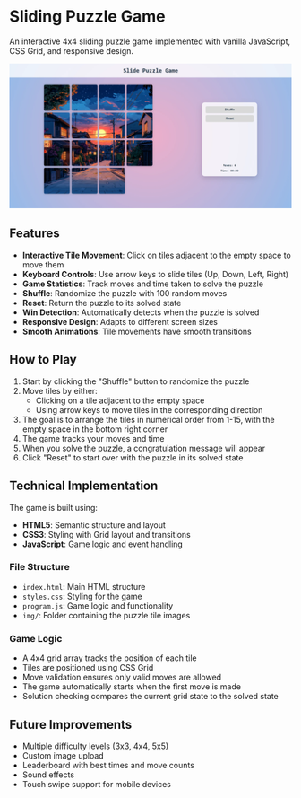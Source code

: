 # Sliding Puzzle Game

An interactive 4x4 sliding puzzle game implemented with vanilla JavaScript, CSS Grid, and responsive design.

![Sliding Puzzle Game Screenshot](screenshots/image.webp)

## Features

- **Interactive Tile Movement**: Click on tiles adjacent to the empty space to move them
- **Keyboard Controls**: Use arrow keys to slide tiles (Up, Down, Left, Right)
- **Game Statistics**: Track moves and time taken to solve the puzzle
- **Shuffle**: Randomize the puzzle with 100 random moves
- **Reset**: Return the puzzle to its solved state
- **Win Detection**: Automatically detects when the puzzle is solved
- **Responsive Design**: Adapts to different screen sizes
- **Smooth Animations**: Tile movements have smooth transitions

## How to Play

1. Start by clicking the "Shuffle" button to randomize the puzzle
2. Move tiles by either:
   - Clicking on a tile adjacent to the empty space
   - Using arrow keys to move tiles in the corresponding direction
3. The goal is to arrange the tiles in numerical order from 1-15, with the empty space in the bottom right corner
4. The game tracks your moves and time
5. When you solve the puzzle, a congratulation message will appear
6. Click "Reset" to start over with the puzzle in its solved state

## Technical Implementation

The game is built using:

- **HTML5**: Semantic structure and layout
- **CSS3**: Styling with Grid layout and transitions
- **JavaScript**: Game logic and event handling

### File Structure

- `index.html`: Main HTML structure
- `styles.css`: Styling for the game
- `program.js`: Game logic and functionality
- `img/`: Folder containing the puzzle tile images

### Game Logic

- A 4x4 grid array tracks the position of each tile
- Tiles are positioned using CSS Grid
- Move validation ensures only valid moves are allowed
- The game automatically starts when the first move is made
- Solution checking compares the current grid state to the solved state

## Future Improvements

- Multiple difficulty levels (3x3, 4x4, 5x5)
- Custom image upload
- Leaderboard with best times and move counts
- Sound effects
- Touch swipe support for mobile devices
